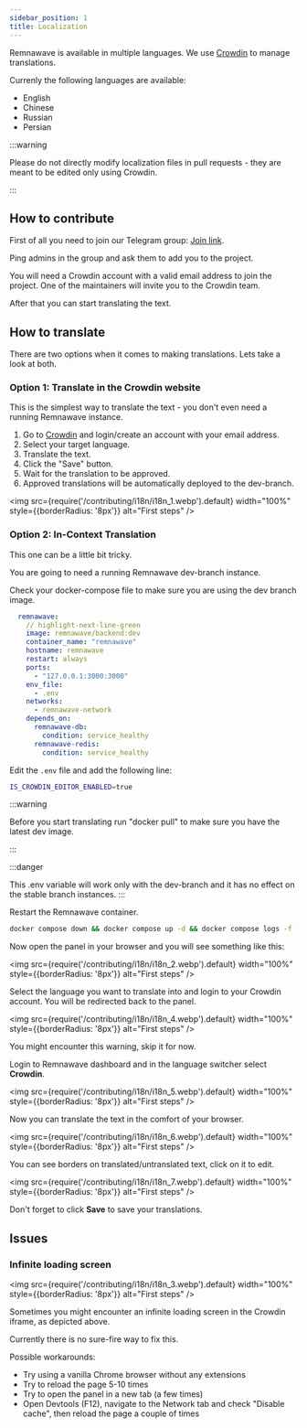 ```yaml
---
sidebar_position: 1
title: Localization
---
```


Remnawave is available in multiple languages. We use [Crowdin](https://i18n.remna.st) to manage translations.

Currenly the following languages are available:

- English
- Chinese
- Russian
- Persian

:::warning

Please do not directly modify localization files in pull requests - they are meant to be edited only using Crowdin.

:::

## How to contribute

First of all you need to join our Telegram group: [Join link](https://t.me/+cAFRGkqSWJcxNjE6).

Ping admins in the group and ask them to add you to the project.

You will need a Crowdin account with a valid email address to join the project. One of the maintainers will invite you to the Crowdin team.

After that you can start translating the text.

## How to translate

There are two options when it comes to making translations. Lets take a look at both.

### Option 1: Translate in the Crowdin website

This is the simplest way to translate the text - you don't even need a running Remnawave instance.

1. Go to [Crowdin](https://i18n.remna.st) and login/create an account with your email address.
2. Select your target language.
3. Translate the text.
4. Click the "Save" button.
5. Wait for the translation to be approved.
6. Approved translations will be automatically deployed to the dev-branch.

<img src={require('/contributing/i18n/i18n_1.webp').default} width="100%" style={{borderRadius: '8px'}} alt="First steps" />

### Option 2: In-Context Translation

This one can be a little bit tricky.

You are going to need a running Remnawave dev-branch instance.

Check your docker-compose file to make sure you are using the dev branch image.

```yaml title="docker-compose.yml"
  remnawave:
    // highlight-next-line-green
    image: remnawave/backend:dev
    container_name: "remnawave"
    hostname: remnawave
    restart: always
    ports:
      - "127.0.0.1:3000:3000"
    env_file:
      - .env
    networks:
      - remnawave-network
    depends_on:
      remnawave-db:
        condition: service_healthy
      remnawave-redis:
        condition: service_healthy
```

Edit the `.env` file and add the following line:

```bash title=".env"
IS_CROWDIN_EDITOR_ENABLED=true
```

:::warning

Before you start translating run "docker pull" to make sure you have the latest dev image.

:::

:::danger

This .env variable will work only with the dev-branch and it has no effect on the stable branch instances.
:::

Restart the Remnawave container.

```bash
docker compose down && docker compose up -d && docker compose logs -f -t
```

Now open the panel in your browser and you will see something like this:

<img src={require('/contributing/i18n/i18n_2.webp').default} width="100%" style={{borderRadius: '8px'}} alt="First steps" />

Select the language you want to translate into and login to your Crowdin account. You will be redirected back to the panel.

<img src={require('/contributing/i18n/i18n_4.webp').default} width="100%" style={{borderRadius: '8px'}} alt="First steps" />

You might encounter this warning, skip it for now.

Login to Remnawave dashboard and in the language switcher select **Crowdin**.

<img src={require('/contributing/i18n/i18n_5.webp').default} width="100%" style={{borderRadius: '8px'}} alt="First steps" />

Now you can translate the text in the comfort of your browser.

<img src={require('/contributing/i18n/i18n_6.webp').default} width="100%" style={{borderRadius: '8px'}} alt="First steps" />

You can see borders on translated/untranslated text, click on it to edit.

<img src={require('/contributing/i18n/i18n_7.webp').default} width="100%" style={{borderRadius: '8px'}} alt="First steps" />

Don't forget to click **Save** to save your translations.

## Issues

### Infinite loading screen

<img src={require('/contributing/i18n/i18n_3.webp').default} width="100%" style={{borderRadius: '8px'}} alt="First steps" />

Sometimes you might encounter an infinite loading screen in the Crowdin iframe, as depicted above.

Currently there is no sure-fire way to fix this.

Possible workarounds:

- Try using a vanilla Chrome browser without any extensions
- Try to reload the page 5-10 times
- Try to open the panel in a new tab (a few times)
- Open Devtools (F12), navigate to the Network tab and check "Disable cache", then reload the page a couple of times
